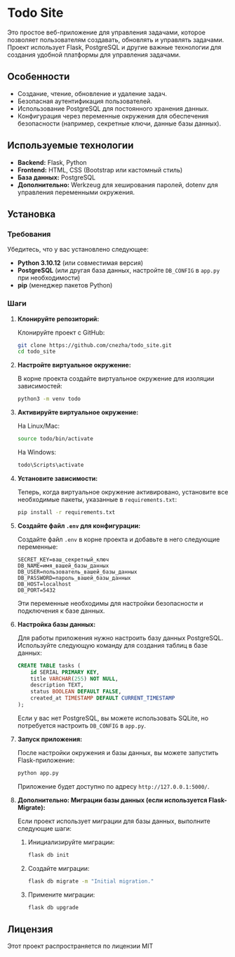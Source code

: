 # Todo Site

Это простое веб-приложение для управления задачами, которое позволяет пользователям создавать, обновлять и управлять задачами. Проект использует Flask, PostgreSQL и другие важные технологии для создания удобной платформы для управления задачами.

## Особенности

* Создание, чтение, обновление и удаление задач.
* Безопасная аутентификация пользователей.
* Использование PostgreSQL для постоянного хранения данных.
* Конфигурация через переменные окружения для обеспечения безопасности (например, секретные ключи, данные базы данных).

## Используемые технологии

* **Backend:** Flask, Python
* **Frontend:** HTML, CSS (Bootstrap или кастомный стиль)
* **База данных:** PostgreSQL
* **Дополнительно:** Werkzeug для хеширования паролей, dotenv для управления переменными окружения.

## Установка

### Требования

Убедитесь, что у вас установлено следующее:

* **Python 3.10.12** (или совместимая версия)
* **PostgreSQL** (или другая база данных, настройте `DB_CONFIG` в `app.py` при необходимости)
* **pip** (менеджер пакетов Python)

### Шаги

1. **Клонируйте репозиторий:**

   Клонируйте проект с GitHub:

   ```bash
   git clone https://github.com/cnezha/todo_site.git
   cd todo_site
   ```

2. **Настройте виртуальное окружение:**

   В корне проекта создайте виртуальное окружение для изоляции зависимостей:

   ```bash
   python3 -m venv todo
   ```

3. **Активируйте виртуальное окружение:**

   На Linux/Mac:

   ```bash
   source todo/bin/activate
   ```

   На Windows:

   ```bash
   todo\Scripts\activate
   ```

4. **Установите зависимости:**

   Теперь, когда виртуальное окружение активировано, установите все необходимые пакеты, указанные в `requirements.txt`:

   ```bash
   pip install -r requirements.txt
   ```

5. **Создайте файл `.env` для конфигурации:**

   Создайте файл `.env` в корне проекта и добавьте в него следующие переменные:

   ```plaintext
   SECRET_KEY=ваш_секретный_ключ
   DB_NAME=имя_вашей_базы_данных
   DB_USER=пользователь_вашей_базы_данных
   DB_PASSWORD=пароль_вашей_базы_данных
   DB_HOST=localhost
   DB_PORT=5432
   ```

   Эти переменные необходимы для настройки безопасности и подключения к базе данных.

6. **Настройка базы данных:**

   Для работы приложения нужно настроить базу данных PostgreSQL. Используйте следующую команду для создания таблиц в базе данных:

   ```sql
   CREATE TABLE tasks (
       id SERIAL PRIMARY KEY,
       title VARCHAR(255) NOT NULL,
       description TEXT,
       status BOOLEAN DEFAULT FALSE,
       created_at TIMESTAMP DEFAULT CURRENT_TIMESTAMP
   );
   ```

   Если у вас нет PostgreSQL, вы можете использовать SQLite, но потребуется настроить `DB_CONFIG` в `app.py`.

7. **Запуск приложения:**

   После настройки окружения и базы данных, вы можете запустить Flask-приложение:

   ```bash
   python app.py
   ```

   Приложение будет доступно по адресу `http://127.0.0.1:5000/`.

8. **Дополнительно: Миграции базы данных (если используется Flask-Migrate):**

   Если проект использует миграции для базы данных, выполните следующие шаги:

   1. Инициализируйте миграции:

      ```bash
      flask db init
      ```

   2. Создайте миграции:

      ```bash
      flask db migrate -m "Initial migration."
      ```

   3. Примените миграции:

      ```bash
      flask db upgrade
      ```

## Лицензия

Этот проект распространяется по лицензии MIT 
